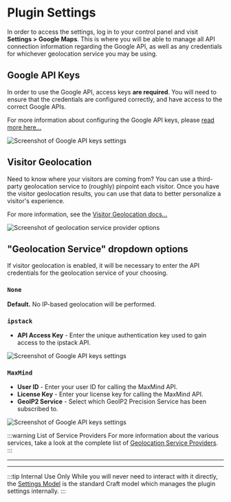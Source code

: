 # Plugin Settings

In order to access the settings, log in to your control panel and visit **Settings > Google Maps**. This is where you will be able to manage all API connection information regarding the Google API, as well as any credentials for whichever geolocation service you may be using. 

## Google API Keys

In order to use the Google API, access keys **are required**. You will need to ensure that the credentials are configured correctly, and have access to the correct Google APIs.

For more information about configuring the Google API keys, please [read more here...](/getting-started/api-keys/)

<img class="dropshadow" :src="$withBase('/images/settings/google-api-keys.png')" alt="Screenshot of Google API keys settings">

## Visitor Geolocation

Need to know where your visitors are coming from? You can use a third-party geolocation service to (roughly) pinpoint each visitor. Once you have the visitor geolocation results, you can use that data to better personalize a visitor's experience.

For more information, see the [Visitor Geolocation docs...](/geolocation/)

<img class="dropshadow" :src="$withBase('/images/settings/visitor-geolocation.png')" alt="Screenshot of geolocation service provider options">

## "Geolocation Service" dropdown options

If visitor geolocation is enabled, it will be necessary to enter the API credentials for the geolocation service of your choosing.

### `None`

**Default.** No IP-based geolocation will be performed.

### `ipstack`

 - **API Access Key** - Enter the unique authentication key used to gain access to the ipstack API.

<img class="dropshadow" :src="$withBase('/images/settings/ipstack-api-configuration-settings.png')" alt="Screenshot of Google API keys settings">

### `MaxMind`

 - **User ID** - Enter your user ID for calling the MaxMind API.
 - **License Key** - Enter your license key for calling the MaxMind API.
 - **GeoIP2 Service** - Select which GeoIP2 Precision Service has been subscribed to.

<img class="dropshadow" :src="$withBase('/images/settings/maxmind-api-configuration-settings.png')" alt="Screenshot of Google API keys settings">

:::warning List of Service Providers
For more information about the various services, take a look at the complete list of [Geolocation Service Providers](/geolocation/service-providers/).
:::

---
---

:::tip Internal Use Only
While you will never need to interact with it directly, the [Settings Model](/models/settings-model/) is the standard Craft model which manages the plugin settings internally.
:::
